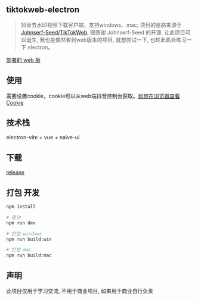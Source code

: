 ## tiktokweb-electron
> 抖音去水印视频下载客户端，支持windows、mac; 项目的思路来源于 [Johnserf-Seed/TikTokWeb](https://github.com/Johnserf-Seed/TikTokWeb), 很感谢 Johnserf-Seed 的开源, 让此项目可以诞生, 我也是偶然看到web版本的项目, 就想尝试一下, 也趁此机会练习一下 electron。

[部署的 web 版](https://douyin-31xm.onrender.com/api?url=https://v.douyin.com/NKyY6Ch/)

## 使用
需要设置cookie，cookie可以从web端抖音控制台获取。[如何在浏览器查看Cookie](https://blog.csdn.net/u011781521/article/details/87791125)

## 技术栈
electron-vite + vue + naive-ui

## 下载

[release](https://github.com/Journey98/TikTokWeb-electron/releases/tag)

## 打包 开发

```bash
npm install

# 启动
npm run dev

# 打包 windows
npm run build:win

# 打包 mac
npm run build:mac
```

## 声明

此项目仅用于学习交流, 不用于商业项目, 如果用于商业自行负责
